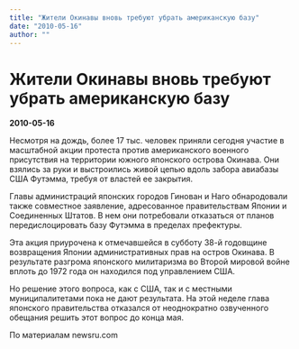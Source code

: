 ```yaml
---
title: "Жители Окинавы вновь требуют убрать американскую базу"
date: "2010-05-16"
author: ""
---
```


# Жители Окинавы вновь требуют убрать американскую базу

**2010-05-16** 

Несмотря на дождь, более 17 тыс. человек приняли сегодня участие в масштабной акции протеста против американского военного присутствия на территории южного японского острова Окинава. Они взялись за руки и выстроились живой цепью вдоль забора авиабазы США Футэмма, требуя от властей ее закрытия. 



Главы администраций японских городов Гинован и Наго обнародовали также совместное заявление, адресованное правительствам Японии и Соединенных Штатов. В нем они потребовали отказаться от планов передислоцировать базу Футэмма в пределах префектуры. 



Эта акция приурочена к отмечавшейся в субботу 38-й годовщине возвращения Японии административных прав на остров Окинава. В результате разгрома японского милитаризма во Второй мировой войне вплоть до 1972 года он находился под управлением США. 



Но решение этого вопроса, как с США, так и с местными муниципалитетами пока не дают результата. На этой неделе глава японского правительства отказался от неоднократно озвученного обещания решить этот вопрос до конца мая. 



По материалам newsru.com